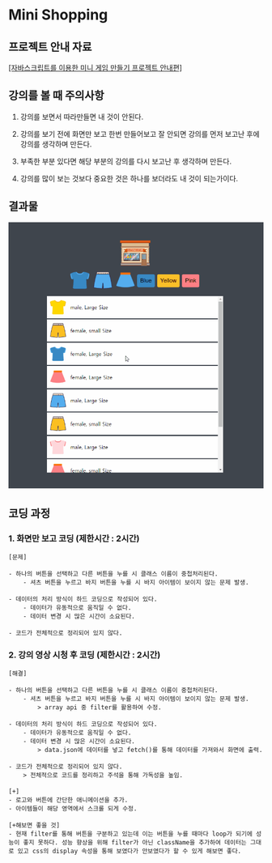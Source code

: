 # Mini Shopping

## 프로젝트 안내 자료

[[자바스크립트를 이용한 미니 게임 만들기 프로젝트 안내편]](https://www.youtube.com/watch?v=We2Kv1HMGvc&list=PLv2d7VI9OotTVOL4QmPfvJWPJvkmv6h-2&index=22)

## 강의를 볼 때 주의사항

1. 강의를 보면서 따라만들면 내 것이 안된다.

2. 강의를 보기 전에 화면만 보고 한번 만들어보고 잘 안되면 강의를 먼저 보고난 후에 강의를 생각하며 만든다.

3. 부족한 부분 있다면 해당 부분의 강의를 다시 보고난 후 생각하며 만든다.

4. 강의를 많이 보는 것보다 중요한 것은 하나를 보더라도 내 것이 되는가이다.

## 결과물

![second-result](./resultFiles/second-result.gif)

## 코딩 과정

### 1. 화면만 보고 코딩 (제한시간 : 2시간)

```
[문제]

- 하나의 버튼을 선택하고 다른 버튼을 누를 시 클래스 이름이 중첩처리된다.
    - 셔츠 버튼을 누르고 바지 버튼을 누를 시 바지 아이템이 보이지 않는 문제 발생.

- 데이터의 처리 방식이 하드 코딩으로 작성되어 있다.
    - 데이터가 유동적으로 움직일 수 없다.
    - 데이터 변경 시 많은 시간이 소요된다.

- 코드가 전체적으로 정리되어 있지 않다.
```

### 2. 강의 영상 시청 후 코딩 (제한시간 : 2시간)

```
[해결]

- 하나의 버튼을 선택하고 다른 버튼을 누를 시 클래스 이름이 중첩처리된다.
    - 셔츠 버튼을 누르고 바지 버튼을 누를 시 바지 아이템이 보이지 않는 문제 발생.
        > array api 중 filter를 활용하여 수정.

- 데이터의 처리 방식이 하드 코딩으로 작성되어 있다.
    - 데이터가 유동적으로 움직일 수 없다.
    - 데이터 변경 시 많은 시간이 소요된다.
        > data.json에 데이터를 넣고 fetch()를 통해 데이터를 가져와서 화면에 출력.

- 코드가 전체적으로 정리되어 있지 않다.
    > 전체적으로 코드를 정리하고 주석을 통해 가독성을 높임.

[+]
- 로고와 버튼에 간단한 애니메이션을 추가.
- 아이템들이 해당 영역에서 스크롤 되게 수정.

[+해보면 좋을 것]
- 현재 filter를 통해 버튼을 구분하고 있는데 이는 버튼을 누를 때마다 loop가 되기에 성능이 좋지 못하다. 성능 향상을 위해 filter가 아닌 className을 추가하여 데이터는 그대로 있고 css의 display 속성을 통해 보였다가 안보였다가 할 수 있게 해보면 좋다.
```
